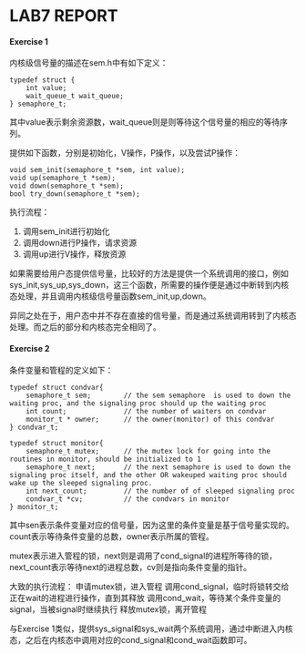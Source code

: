 # LAB7 REPORT

#### Exercise 1

内核级信号量的描述在sem.h中有如下定义：

	typedef struct {
    	int value;
    	wait_queue_t wait_queue;
	} semaphore_t;

其中value表示剩余资源数，wait_queue则是则等待这个信号量的相应的等待序列。

提供如下函数，分别是初始化，V操作，P操作，以及尝试P操作：

    void sem_init(semaphore_t *sem, int value);
    void up(semaphore_t *sem);
    void down(semaphore_t *sem);
    bool try_down(semaphore_t *sem);


执行流程：

1. 调用sem_init进行初始化
2. 调用down进行P操作，请求资源
3. 调用up进行V操作，释放资源

如果需要给用户态提供信号量，比较好的方法是提供一个系统调用的接口，例如sys_init,sys_up,sys_down，这三个函数，所需要的操作便是通过中断转到内核态处理，并且调用内核级信号量函数sem_init,up,down。

异同之处在于，用户态中并不存在直接的信号量，而是通过系统调用转到了内核态处理。而之后的部分和内核态完全相同了。

#### Exercise 2

条件变量和管程的定义如下：


    typedef struct condvar{
        semaphore_t sem;        // the sem semaphore  is used to down the waiting proc, and the signaling proc should up the waiting proc
        int count;              // the number of waiters on condvar
        monitor_t * owner;      // the owner(monitor) of this condvar
    } condvar_t;

    typedef struct monitor{
        semaphore_t mutex;      // the mutex lock for going into the routines in monitor, should be initialized to 1
        semaphore_t next;       // the next semaphore is used to down the signaling proc itself, and the other OR wakeuped waiting proc should wake up the sleeped signaling proc.
        int next_count;         // the number of of sleeped signaling proc
        condvar_t *cv;          // the condvars in monitor
    } monitor_t;

其中sen表示条件变量对应的信号量，因为这里的条件变量是基于信号量实现的。count表示等待条件变量的总数，owner表示所属的管程。

mutex表示进入管程的锁，next则是调用了cond_signal的进程所等待的锁，next_count表示等待next的进程总数，cv则是指向条件变量的指针。

大致的执行流程：
申请mutex锁，进入管程
调用cond_signal，临时将锁转交给正在wait的进程进行操作，直到其释放
调用cond_wait，等待某个条件变量的signal，当被signal时继续执行
释放mutex锁，离开管程

与Exercise 1类似，提供sys_signal和sys_wait两个系统调用，通过中断进入内核态，之后在内核态中调用对应的cond_signal和cond_wait函数即可。

